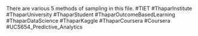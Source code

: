 There are various 5 methods of sampling in this file.
#TIET
#ThaparInstitute
#ThaparUniversity
#ThaparStudent
#ThaparOutcomeBasedLearning
#ThaparDataScience
#ThaparKaggle 
#ThaparCoursera
#Coursera
#UCS654_Predictive_Analytics
